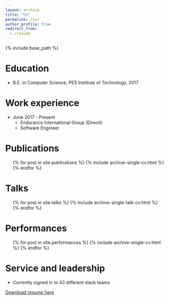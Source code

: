 ```yaml
---
layout: archive
title: "CV"
permalink: /cv/
author_profile: true
redirect_from:
  - /resume
---
```


{% include base_path %}

Education
======
* B.E. in Computer Science, PES Institute of Technology, 2017

Work experience
======
* June 2017 - Present
  * Endurance International Group (Directi)
  * Software Engineer

<!-- * Fall 2015: Research Assistant
  * Github University
  * Duties included: Merging pull requests
  * Supervisor: Professor Hub -->

<!-- Skills
======
* Skill 1
* Skill 2
  * Sub-skill 2.1
  * Sub-skill 2.2
  * Sub-skill 2.3
* Skill 3 -->

Publications
======
  <ul>{% for post in site.publications %}
    {% include archive-single-cv.html %}
  {% endfor %}</ul>

Talks
======
  <ul>{% for post in site.talks %}
    {% include archive-single-talk-cv.html %}
  {% endfor %}</ul>

Performances
======
  <ul>{% for post in site.performances %}
    {% include archive-single-cv.html %}
  {% endfor %}</ul>

Service and leadership
======
* Currently signed in to 43 different slack teams

[Download resume here](http://anusha-sreeni95.github.io/files/Anusha_Sreenivasan_Resume.pdf)
